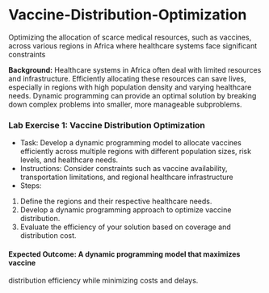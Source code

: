 # Vaccine-Distribution-Optimization
Optimizing the allocation of scarce medical resources, such as vaccines, across various regions in Africa where healthcare systems face significant constraints

**Background:**
Healthcare systems in Africa often deal with limited resources and infrastructure. 
Efficiently allocating these resources can save lives, especially in regions with high 
population density and varying healthcare needs. Dynamic programming can 
provide an optimal solution by breaking down complex problems into smaller, more 
manageable subproblems.

### Lab Exercise 1: Vaccine Distribution Optimization
- Task: Develop a dynamic programming model to allocate vaccines efficiently across 
multiple regions with different population sizes, risk levels, and healthcare needs.
- Instructions: Consider constraints such as vaccine availability, transportation 
limitations, and regional healthcare infrastructure
- Steps: 
 1. Define the regions and their respective healthcare needs.
 2. Develop a dynamic programming approach to optimize vaccine distribution.
 3. Evaluate the efficiency of your solution based on coverage and distribution cost.

#### Expected Outcome: A dynamic programming model that maximizes vaccine 
distribution efficiency while minimizing costs and delays.

